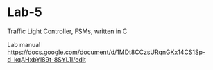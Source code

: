 # Lab-5
Traffic Light Controller, FSMs, written in C 

Lab manual
https://docs.google.com/document/d/1MDt8CCzsURqnGKx14CS1Sp-d_kqAHxbYl89t-8SYL1I/edit
